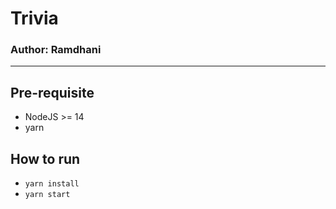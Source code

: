 # Trivia

### Author: Ramdhani

---

## Pre-requisite

- NodeJS >= 14
- yarn

## How to run

- `yarn install`
- `yarn start`
